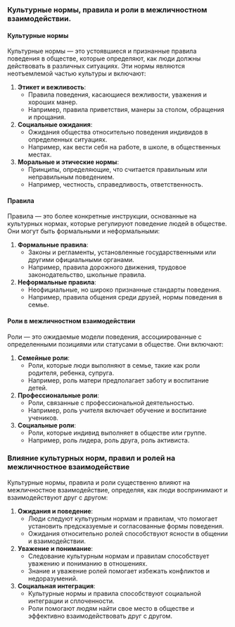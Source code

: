### Культурные нормы, правила и роли в межличностном взаимодействии.
#### Культурные нормы
Культурные нормы — это устоявшиеся и признанные правила поведения в обществе, которые определяют, как люди должны действовать в различных ситуациях. Эти нормы являются неотъемлемой частью культуры и включают:
1. **Этикет и вежливость**:
    - Правила поведения, касающиеся вежливости, уважения и хороших манер.
    - Например, правила приветствия, манеры за столом, обращения и прощания.
2. **Социальные ожидания**:
    - Ожидания общества относительно поведения индивидов в определенных ситуациях.
    - Например, как вести себя на работе, в школе, в общественных местах.
3. **Моральные и этические нормы**:
    - Принципы, определяющие, что считается правильным или неправильным поведением.
    - Например, честность, справедливость, ответственность.
#### Правила
Правила — это более конкретные инструкции, основанные на культурных нормах, которые регулируют поведение людей в обществе. Они могут быть формальными и неформальными:
1. **Формальные правила**:
    - Законы и регламенты, установленные государственными или другими официальными органами.
    - Например, правила дорожного движения, трудовое законодательство, школьные правила.
2. **Неформальные правила**:
    - Неофициальные, но широко признанные стандарты поведения.
    - Например, правила общения среди друзей, нормы поведения в семье.
#### Роли в межличностном взаимодействии
Роли — это ожидаемые модели поведения, ассоциированные с определенными позициями или статусами в обществе. Они включают:
1. **Семейные роли**:
    - Роли, которые люди выполняют в семье, такие как роли родителя, ребенка, супруга.
    - Например, роль матери предполагает заботу и воспитание детей.
2. **Профессиональные роли**:
    - Роли, связанные с профессиональной деятельностью.
    - Например, роль учителя включает обучение и воспитание учеников.
3. **Социальные роли**:
    - Роли, которые индивид выполняет в обществе или группе.
    - Например, роль лидера, роль друга, роль активиста.
### Влияние культурных норм, правил и ролей на межличностное взаимодействие
Культурные нормы, правила и роли существенно влияют на межличностное взаимодействие, определяя, как люди воспринимают и взаимодействуют друг с другом:
1. **Ожидания и поведение**:
    - Люди следуют культурным нормам и правилам, что помогает установить предсказуемые и согласованные формы поведения.
    - Ожидания относительно ролей способствуют ясности в общении и взаимодействии.
2. **Уважение и понимание**:
    - Следование культурным нормам и правилам способствует уважению и пониманию в отношениях.
    - Знание и уважение ролей помогает избежать конфликтов и недоразумений.
3. **Социальная интеграция**:
    - Культурные нормы и правила способствуют социальной интеграции и сплоченности.
    - Роли помогают людям найти свое место в обществе и эффективно взаимодействовать друг с другом.